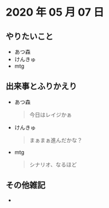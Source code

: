 # 2020 年 05 月 07 日

## やりたいこと

- あつ森
- けんきゅ
- mtg

## 出来事とふりかえり

- あつ森
  > 今日はレイジかぁ
- けんきゅ
  > まぁまぁ進んだかな？
- mtg
  > シナリオ、なるほど

## その他雑記

-
